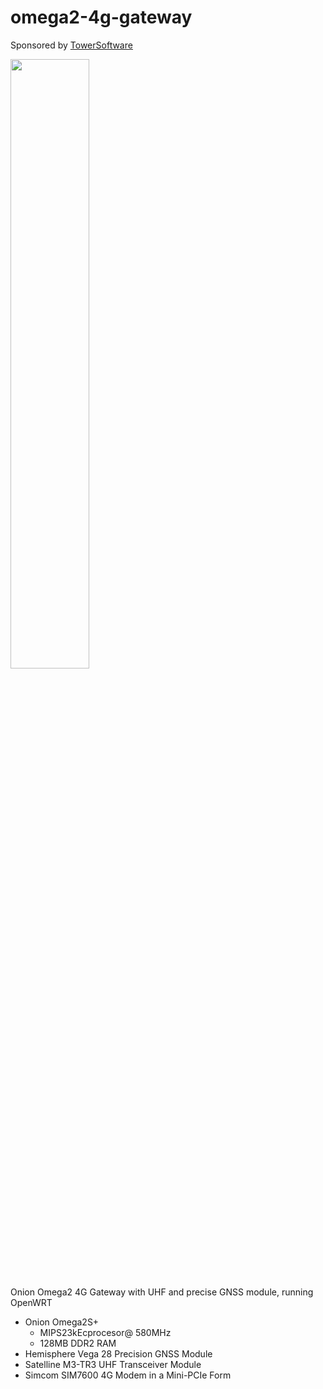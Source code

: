 # omega2-4g-gateway

Sponsored by [TowerSoftware](http://www.towersoftwareltd.com/)

<img src="https://github.com/hotteshen/omega2-4g-gateway/blob/develop/doc/preview-3d.png?raw=true" style="width: 50%;">

Onion Omega2 4G Gateway with UHF and precise GNSS module, running OpenWRT
* Onion Omega2S+
  - MIPS23kEcprocesor@ 580MHz
  - 128MB DDR2 RAM
* Hemisphere Vega 28 Precision GNSS Module
* Satelline M3-TR3 UHF Transceiver Module
* Simcom SIM7600 4G Modem in a Mini-PCIe Form

